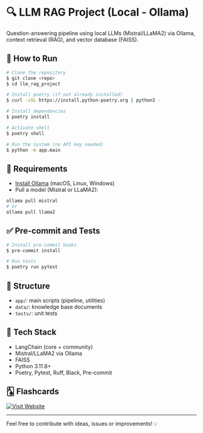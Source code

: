 # 🔍 LLM RAG Project (Local - Ollama)

Question-answering pipeline using local LLMs (Mistral/LLaMA2) via Ollama, context retrieval (RAG), and vector database (FAISS).

## 🚀 How to Run

```bash
# Clone the repository
$ git clone <repo>
$ cd llm_rag_project

# Install poetry (if not already installed)
$ curl -sSL https://install.python-poetry.org | python3 -

# Install dependencies
$ poetry install

# Activate shell
$ poetry shell

# Run the system (no API key needed)
$ python -m app.main
```

## 🧠 Requirements

- [Install Ollama](https://ollama.com/download) (macOS, Linux, Windows)
- Pull a model (Mistral or LLaMA2):

```bash
ollama pull mistral
# or
ollama pull llama2
```

## ✅ Pre-commit and Tests

```bash
# Install pre-commit hooks
$ pre-commit install

# Run tests
$ poetry run pytest
```

## 📁 Structure

- `app/`: main scripts (pipeline, utilities)
- `data/`: knowledge base documents
- `tests/`: unit tests

## 🧠 Tech Stack

- LangChain (core + community)
- Mistral/LLaMA2 via Ollama
- FAISS
- Python 3.11.8+
- Poetry, Pytest, Ruff, Black, Pre-commit

## 🂡 Flashcards
[![Visit Website](https://img.shields.io/badge/Open-Click%20Here-blue)](https://ankipro.net/shared_deck/v2_pajQbEpeeL_4961509)

---

Feel free to contribute with ideas, issues or improvements! 💡
